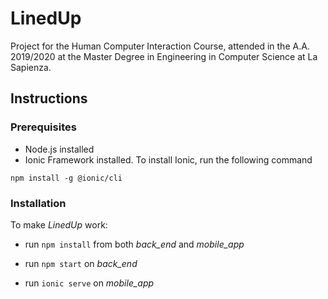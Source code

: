 # LinedUp

Project for the Human Computer Interaction Course, attended in the A.A. 2019/2020 at the Master Degree in Engineering in Computer Science at La Sapienza.

## Instructions

### Prerequisites
* Node.js installed
* Ionic Framework installed. To install Ionic, run the following command
```
npm install -g @ionic/cli
```
### Installation
To make *LinedUp* work:

* run `npm install` from both *back_end* and *mobile_app*

* run `npm start` on *back_end*

* run `ionic serve` on *mobile_app*

